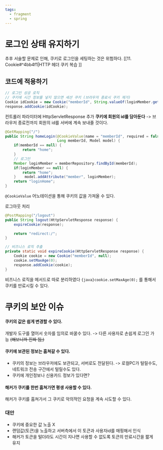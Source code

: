```yaml
---
tags:
  - fragment
  - spring
---
```

# 로그인 상태 유지하기
추후 서술할 문제로 인해, 쿠키로 로그인을 세팅하는 것은 위험하다.
[[11. Cookie#^4bb4f1|HTTP 헤더 쿠키 복습 ]]
## 코드에 적용하기

```java
// 로그인 성공 로직  
// 쿠키에 시간 정보를 넣지 않으면 세션 쿠키 (브라우저 종료시 쿠키 제거)  
Cookie idCookie = new Cookie("memberId", String.valueOf(loginMember.getId()));  
response.addCookie(idCookie);
```
컨트롤러 파라미터에 HttpServletResponse 추가
**쿠키에 회원의 id를 담아둔다** -> 브라우저 종료전까지 회원의 id를 서버에 계속 보내줄 것이다.


```java hl:2,3
@GetMapping("/")  
public String homeLogin(@CookieValue(name = "memberId", required = false) 
						Long memberId, Model model) { 
    if(memberId == null) {  
        return "home";  
    }  
    // 로그인  
    Member loginMember = memberRepository.findById(memberId);  
    if(loginMember == null) {  
        return "home";  
    }    model.addAttribute("member", loginMember);  
    return "loginHome";  
}
```
`@CookieValue` 어노테이션을 통해 쿠키의 값을 가져올 수 있다.


로그아웃 처리
```java
@PostMapping("/logout")  
public String logout(HttpServletResponse response) {  
    expireCookie(response);  
  
    return "redirect:/";  
}  

// 비즈니스 로직 추출
private static void expireCookie(HttpServletResponse response) {  
    Cookie cookie = new Cookie("memberId", null);  
    cookie.setMaxAge(0);  
    response.addCookie(cookie);  
}
```
비즈니스 로직을 메서드로 따로 분리하였다
`{java}cookie.setMaxAge(0);` 를 통해서 쿠키를 만료시킬 수 있다.

# 쿠키의 보안 이슈
#### 쿠키의 값은 쉽게 변경할 수 있다.
개발자 도구를 열어서 숫자를 임의로 바꿀수 있다. -> 다른 사용자로 손쉽게 로그인 가능 ~~(해보니까 진짜 됨;)~~

#### 쿠키에 보관된 정보는 훔쳐갈 수 있다.
- 쿠키의 정보는 브라우저에도 보관되고, 서버로도 전달된다.
  -> 로컬PC가 털릴수도, 네트워크 전송 구간에서 털릴수도 있다.
- 쿠키에 개인정보나 신용카드 정보가 있다면?
#### 해커가 쿠키를 한번 훔쳐가면 평생 사용할 수 있다.
해커가 쿠키를 훔쳐가서 그 쿠키로 악의적인 요청을 계속 시도할 수 있다.

### 대안
- 쿠키에 중요한 값 노출 X
- 랜덤값(토큰)을 노출하고 서버측에서 이 토큰과 사용자id를 매핑해서 인식
- 해커가 토큰을 털더라도 시간이 지나면 사용할 수 없도록 토큰의 만료시간을 짧게 유지







